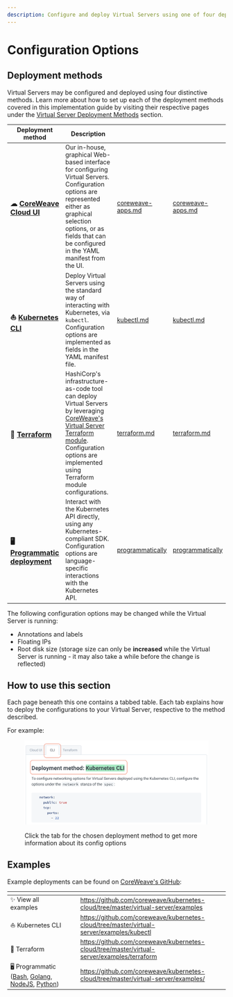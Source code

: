 ```yaml
---
description: Configure and deploy Virtual Servers using one of four deployment methods
---
```


# Configuration Options

## Deployment methods

Virtual Servers may be configured and deployed using four distinctive methods. Learn more about how to set up each of the deployment methods covered in this implementation guide by visiting their respective pages under the [Virtual Server Deployment Methods](../../../virtual-servers/deployment-methods/) section.

<table data-card-size="large" data-view="cards"><thead><tr><th>Deployment method</th><th>Description</th><th data-hidden data-type="content-ref"></th><th data-hidden data-card-target data-type="content-ref"></th></tr></thead><tbody><tr><td><h3><span data-gb-custom-inline data-tag="emoji" data-code="2601">☁</span> <a href="../../../virtual-servers/deployment-methods/coreweave-apps.md"><strong>CoreWeave Cloud UI</strong></a></h3></td><td>Our in-house, graphical Web-based interface for configuring Virtual Servers. Configuration options are represented either as graphical selection options, or as fields that can be configured in the YAML manifest from the UI.</td><td><a href="../../../virtual-servers/deployment-methods/coreweave-apps.md">coreweave-apps.md</a></td><td><a href="../../../virtual-servers/deployment-methods/coreweave-apps.md">coreweave-apps.md</a></td></tr><tr><td><h3><span data-gb-custom-inline data-tag="emoji" data-code="26f5">⛵</span> <a href="../deployment-methods/kubectl.md"><strong>Kubernetes CLI</strong></a></h3></td><td>Deploy Virtual Servers using the standard way of interacting with Kubernetes, via <code>kubectl</code>. Configuration options are implemented as fields in the YAML manifest file.</td><td><a href="../deployment-methods/kubectl.md">kubectl.md</a></td><td><a href="../deployment-methods/kubectl.md">kubectl.md</a></td></tr><tr><td><h3><span data-gb-custom-inline data-tag="emoji" data-code="1f528">🔨</span> <a href="../../../virtual-servers/deployment-methods/terraform.md"><strong>Terraform</strong></a></h3></td><td>HashiCorp's infrastructure-as-code tool can deploy Virtual Servers by leveraging <a href="https://github.com/coreweave/kubernetes-cloud/tree/master/virtual-server/examples/terraform">CoreWeave's Virtual Server Terraform module</a>. Configuration options are implemented using Terraform module configurations.</td><td><a href="../../../virtual-servers/deployment-methods/terraform.md">terraform.md</a></td><td><a href="../../../virtual-servers/deployment-methods/terraform.md">terraform.md</a></td></tr><tr><td><h3><span data-gb-custom-inline data-tag="emoji" data-code="1f5a5">🖥</span> <a href="../../../virtual-servers/deployment-methods/programmatically/"><strong>Programmatic deployment</strong></a></h3></td><td>Interact with the Kubernetes API directly, using any Kubernetes-compliant SDK. Configuration options are language-specific interactions with the Kubernetes API.</td><td><a href="../../../virtual-servers/deployment-methods/programmatically/">programmatically</a></td><td><a href="../../../virtual-servers/deployment-methods/programmatically/">programmatically</a></td></tr></tbody></table>

The following configuration options may be changed while the Virtual Server is running:

* Annotations and labels
* Floating IPs
* Root disk size (storage size can only be **increased** while the Virtual Server is running - it may also take a while before the change is reflected)

## How to use this section

Each page beneath this one contains a tabbed table. Each tab explains how to deploy the configurations to your Virtual Server, respective to the method described.

For example:

<figure><img src="../../.gitbook/assets/image (30) (2).png" alt="Screenshot of a tabbed page for Networking"><figcaption><p>Click the tab for the chosen deployment method to get more information about its config options</p></figcaption></figure>

## Examples

Example deployments can be found on [CoreWeave's GitHub](https://github.com/coreweave/kubernetes-cloud/tree/master/virtual-server/examples/):

<table data-card-size="large" data-column-title-hidden data-view="cards"><thead><tr><th></th><th data-hidden></th><th data-hidden></th><th data-hidden data-card-target data-type="content-ref"></th></tr></thead><tbody><tr><td><span data-gb-custom-inline data-tag="emoji" data-code="2728">✨</span> View all examples</td><td></td><td></td><td><a href="https://github.com/coreweave/kubernetes-cloud/tree/master/virtual-server/examples">https://github.com/coreweave/kubernetes-cloud/tree/master/virtual-server/examples</a></td></tr><tr><td><span data-gb-custom-inline data-tag="emoji" data-code="26f5">⛵</span> Kubernetes CLI</td><td></td><td></td><td><a href="https://github.com/coreweave/kubernetes-cloud/tree/master/virtual-server/examples/kubectl">https://github.com/coreweave/kubernetes-cloud/tree/master/virtual-server/examples/kubectl</a></td></tr><tr><td><span data-gb-custom-inline data-tag="emoji" data-code="1f528">🔨</span> Terraform</td><td></td><td></td><td><a href="https://github.com/coreweave/kubernetes-cloud/tree/master/virtual-server/examples/terraform">https://github.com/coreweave/kubernetes-cloud/tree/master/virtual-server/examples/terraform</a></td></tr><tr><td><span data-gb-custom-inline data-tag="emoji" data-code="1f5a5">🖥</span> Programmatic (<a href="https://github.com/coreweave/kubernetes-cloud/tree/master/virtual-server/examples/curl">Bash</a>, <a href="https://github.com/coreweave/kubernetes-cloud/tree/master/virtual-server/examples/go">Golang</a>, <a href="https://github.com/coreweave/kubernetes-cloud/tree/master/virtual-server/examples/nodejs">NodeJS</a>, <a href="https://github.com/coreweave/kubernetes-cloud/tree/master/virtual-server/examples/python">Python</a>)</td><td></td><td></td><td><a href="https://github.com/coreweave/kubernetes-cloud/tree/master/virtual-server/examples/">https://github.com/coreweave/kubernetes-cloud/tree/master/virtual-server/examples/</a></td></tr></tbody></table>
